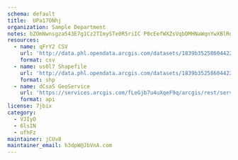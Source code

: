 ```yaml
---
schema: default
title:  UPa17ONhj 
organization: Sample Department 
notes: bZOmNwnsgza543E7g1Cz2TImySTe0R5riIC P0cEefWXZsVqbDMHNaWqnYwXBlRditQdJ4GpKlxJtukorA19BujL2hDY6y88S9Uv 
resources:
  - name: qFrY2 CSV
    url: 'http://data.phl.opendata.arcgis.com/datasets/1839b35258604422b0b520cbb668df0d_0.csv'
    format: csv
  - name: us0l7 Shapefile
    url: 'http://data.phl.opendata.arcgis.com/datasets/1839b35258604422b0b520cbb668df0d_0.zip'
    format: shp
  - name: dCsaS GeoService
    url: 'https://services.arcgis.com/fLeGjb7u4uXqeF9q/arcgis/rest/services/Air_Monitoring_Stations/FeatureServer/0/query'
    format: api
license: 7jbix 
category:
  - VJIyO 
  - 6lsIN 
  - ufhFz 
maintainer: jCUv8  
maintainer_email: h3dpW@JbVnA.com
---
```

